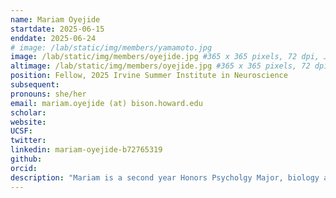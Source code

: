 ```yaml
---
name: Mariam Oyejide
startdate: 2025-06-15
enddate: 2025-06-24
# image: /lab/static/img/members/yamamoto.jpg
image: /lab/static/img/members/oyejide.jpg #365 x 365 pixels, 72 dpi, JPG
altimage: /lab/static/img/members/oyejide.jpg #365 x 365 pixels, 72 dpi, JPG
position: Fellow, 2025 Irvine Summer Institute in Neuroscience
subsequent:
pronouns: she/her
email: mariam.oyejide (at) bison.howard.edu
scholar:
website:
UCSF:
twitter: 
linkedin: mariam-oyejide-b72765319
github: 
orcid:
description: "Mariam is a second year Honors Psycholgy Major, biology and Criminology minor at Howard University. Her research interests lie in behavioral neuropsychology, specifically the processes of the brain that affect decision making, perception, and behavior. With these processes, she wants to invesigate how social and biological factors affect decision-making and perception, therefore influencing an individual's behavior. Outisde of research, Mariam enjoys thrifting, eating new foods, and spending times with friends."
---
```

